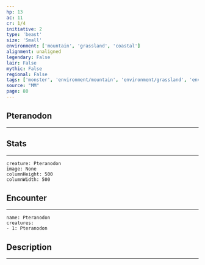 ```yaml
---
hp: 13
ac: 11
cr: 1/4
initiative: 2
type: 'beast'    
size: 'Small'
environment: ['mountain', 'grassland', 'coastal']
alignment: unaligned
legendary: False
lair: False
mythic: False
regional: False
tags: ['monster', 'environment/mountain', 'environment/grassland', 'environment/coastal']
source: "MM"
page: 80
---
```


## Pteranodon
---



## Stats
---

```statblock
creature: Pteranodon
image: None
columnHeight: 500
columnWidth: 500
```

## Encounter
---

```encounter-table
name: Pteranodon
creatures:
- 1: Pteranodon
```

## Description
---




